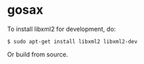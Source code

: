 # gosax

To install libxml2 for development, do:

```
$ sudo apt-get install libxml2 libxml2-dev
```

Or build from source.
